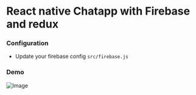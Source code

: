 # React native Chatapp with Firebase and redux

### Configuration
- Update your firebase config `src/firebase.js`

### Demo
![Image](https://media.giphy.com/media/3ohryqLJk5m7NsrgOs/giphy.gif)
